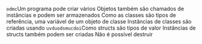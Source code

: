 `odmc`Um programa pode criar vários 
                Objetos também são chamados de instâncias e podem ser armazenados
Como as classes são tipos de referência, uma variável de um objeto de classe
Instâncias de classes são criadas usando 
`uvduodsmucdoi`Como structs são tipos de valor
          Instâncias de structs também podem ser criadas
                                                    Não é possível destruir 
                                                    